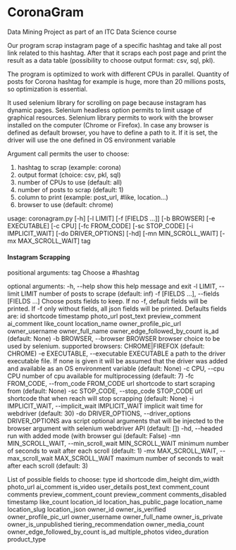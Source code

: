 # CoronaGram
Data Mining Project as part of an ITC Data Science course 

Our program scrap instagram page of a specific hashtag and
take all post link related to this hashtag.
After that it scraps each post page and print the result
as a data table (possibility to choose output format: csv,
sql, pkl).

The program is optimized to work with different CPUs in 
parallel. Quantity of posts for Corona hashtag for example
is huge, more than 20 millions posts, so optimization
is essential.

It used selenium library for scrolling on page
because instagram has dynamic pages. Selenium headless 
option permits to limit usage of graphical resources.
Selenium library permits to work with the browser installed on
the computer (Chrome or Firefox). In case any browser is defined as default browser,
you have to define a path to it. If it is set, the driver will use the one defined in
OS environment variable


Argument call permits the user to choose:
1) hashtag to scrap (example: corona)
2) output format (choice: csv, pkl, sql)
3) number of CPUs to use (default: all)
4) number of posts to scrap (default: 1)
5) column to print (example: post_url, #like, location...)
6) browser to use (default: chrome)



usage: coronagram.py [-h] [-l LIMIT] [-f [FIELDS ...]] [-b BROWSER] [-e EXECUTABLE] [-c CPU] [-fc FROM_CODE]
                     [-sc STOP_CODE] [-i IMPLICIT_WAIT] [-do DRIVER_OPTIONS] [-hd] [-mn MIN_SCROLL_WAIT]
                     [-mx MAX_SCROLL_WAIT]
                     tag

#### Instagram Scrapping ####

positional arguments:
  tag                   Choose a #hashtag

optional arguments:
  -h, --help            show this help message and exit
  -l LIMIT, --limit LIMIT
                        number of posts to scrape (default: inf)
  -f [FIELDS ...], --fields [FIELDS ...]
                        Choose posts fields to keep. If no -f, default fields will be printed. If -f only
                        without fields, all json fields will be printed. Defaults fields are: id shortcode
                        timestamp photo_url post_text preview_comment ai_comment like_count location_name
                        owner_profile_pic_url owner_username owner_full_name owner_edge_followed_by_count is_ad
                        (default: None)
  -b BROWSER, --browser BROWSER
                        browser choice to be used by selenium. supported browsers: CHROME|FIREFOX (default:
                        CHROME)
  -e EXECUTABLE, --executable EXECUTABLE
                        a path to the driver executable file. If none is given it will be assumed that the
                        driver was added and available as an OS environment variable (default: None)
  -c CPU, --cpu CPU     number of cpu available for multiprocessing (default: 7)
  -fc FROM_CODE, --from_code FROM_CODE
                        url shortcode to start scraping from (default: None)
  -sc STOP_CODE, --stop_code STOP_CODE
                        url shortcode that when reach will stop scrapping (default: None)
  -i IMPLICIT_WAIT, --implicit_wait IMPLICIT_WAIT
                        implicit wait time for webdriver (default: 30)
  -do DRIVER_OPTIONS, --driver_options DRIVER_OPTIONS
                        ava script optional arguments that will be injected to the browser argument with
                        selenium webdriver API (default: [])
  -hd, --headed         run with added mode (with browser gui (default: False)
  -mn MIN_SCROLL_WAIT, --min_scroll_wait MIN_SCROLL_WAIT
                        minimum number of seconds to wait after each scroll (default: 1)
  -mx MAX_SCROLL_WAIT, --max_scroll_wait MAX_SCROLL_WAIT
                        maximum number of seconds to wait after each scroll (default: 3)

List of possible fields to choose: type id shortcode dim_height dim_width photo_url ai_comment is_video
user_details post_text comment_count comments preview_comment_count preview_comment comments_disabled timestamp
like_count location_id location_has_public_page location_name location_slug location_json owner_id
owner_is_verified owner_profile_pic_url owner_username owner_full_name owner_is_private owner_is_unpublished
tiering_recommendation owner_media_count owner_edge_followed_by_count is_ad multiple_photos video_duration
product_type